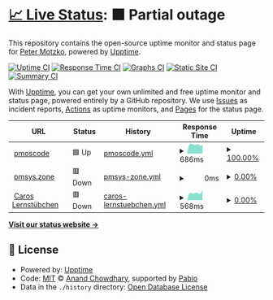 # [📈 Live Status](https://pmoscode.github.io/upptime): <!--live status--> **🟧 Partial outage**

This repository contains the open-source uptime monitor and status page for [Peter Motzko](pmoscode.de), powered by [Upptime](https://github.com/upptime/upptime).

[![Uptime CI](https://github.com/pmoscode/upptime/workflows/Uptime%20CI/badge.svg)](https://github.com/pmoscode/upptime/actions?query=workflow%3A%22Uptime+CI%22)
[![Response Time CI](https://github.com/pmoscode/upptime/workflows/Response%20Time%20CI/badge.svg)](https://github.com/pmoscode/upptime/actions?query=workflow%3A%22Response+Time+CI%22)
[![Graphs CI](https://github.com/pmoscode/upptime/workflows/Graphs%20CI/badge.svg)](https://github.com/pmoscode/upptime/actions?query=workflow%3A%22Graphs+CI%22)
[![Static Site CI](https://github.com/pmoscode/upptime/workflows/Static%20Site%20CI/badge.svg)](https://github.com/pmoscode/upptime/actions?query=workflow%3A%22Static+Site+CI%22)
[![Summary CI](https://github.com/pmoscode/upptime/workflows/Summary%20CI/badge.svg)](https://github.com/pmoscode/upptime/actions?query=workflow%3A%22Summary+CI%22)

With [Upptime](https://upptime.js.org), you can get your own unlimited and free uptime monitor and status page, powered entirely by a GitHub repository. We use [Issues](https://github.com/pmoscode/upptime/issues) as incident reports, [Actions](https://github.com/pmoscode/upptime/actions) as uptime monitors, and [Pages](https://pmoscode.github.io/upptime) for the status page.

<!--start: status pages-->
<!-- This summary is generated by Upptime (https://github.com/upptime/upptime) -->
<!-- Do not edit this manually, your changes will be overwritten -->
<!-- prettier-ignore -->
| URL | Status | History | Response Time | Uptime |
| --- | ------ | ------- | ------------- | ------ |
| <img alt="" src="https://icons.duckduckgo.com/ip3/pmoscode.de.ico" height="13"> [pmoscode](https://pmoscode.de) | 🟩 Up | [pmoscode.yml](https://github.com/pmoscode/uptime/commits/HEAD/history/pmoscode.yml) | <details><summary><img alt="Response time graph" src="./graphs/pmoscode/response-time-week.png" height="20"> 686ms</summary><br><a href="https://pmoscode.github.io/uptime/history/pmoscode"><img alt="Response time 874" src="https://img.shields.io/endpoint?url=https%3A%2F%2Fraw.githubusercontent.com%2Fpmoscode%2Fuptime%2FHEAD%2Fapi%2Fpmoscode%2Fresponse-time.json"></a><br><a href="https://pmoscode.github.io/uptime/history/pmoscode"><img alt="24-hour response time 677" src="https://img.shields.io/endpoint?url=https%3A%2F%2Fraw.githubusercontent.com%2Fpmoscode%2Fuptime%2FHEAD%2Fapi%2Fpmoscode%2Fresponse-time-day.json"></a><br><a href="https://pmoscode.github.io/uptime/history/pmoscode"><img alt="7-day response time 686" src="https://img.shields.io/endpoint?url=https%3A%2F%2Fraw.githubusercontent.com%2Fpmoscode%2Fuptime%2FHEAD%2Fapi%2Fpmoscode%2Fresponse-time-week.json"></a><br><a href="https://pmoscode.github.io/uptime/history/pmoscode"><img alt="30-day response time 780" src="https://img.shields.io/endpoint?url=https%3A%2F%2Fraw.githubusercontent.com%2Fpmoscode%2Fuptime%2FHEAD%2Fapi%2Fpmoscode%2Fresponse-time-month.json"></a><br><a href="https://pmoscode.github.io/uptime/history/pmoscode"><img alt="1-year response time 874" src="https://img.shields.io/endpoint?url=https%3A%2F%2Fraw.githubusercontent.com%2Fpmoscode%2Fuptime%2FHEAD%2Fapi%2Fpmoscode%2Fresponse-time-year.json"></a></details> | <details><summary><a href="https://pmoscode.github.io/uptime/history/pmoscode">100.00%</a></summary><a href="https://pmoscode.github.io/uptime/history/pmoscode"><img alt="All-time uptime 99.95%" src="https://img.shields.io/endpoint?url=https%3A%2F%2Fraw.githubusercontent.com%2Fpmoscode%2Fuptime%2FHEAD%2Fapi%2Fpmoscode%2Fuptime.json"></a><br><a href="https://pmoscode.github.io/uptime/history/pmoscode"><img alt="24-hour uptime 100.00%" src="https://img.shields.io/endpoint?url=https%3A%2F%2Fraw.githubusercontent.com%2Fpmoscode%2Fuptime%2FHEAD%2Fapi%2Fpmoscode%2Fuptime-day.json"></a><br><a href="https://pmoscode.github.io/uptime/history/pmoscode"><img alt="7-day uptime 100.00%" src="https://img.shields.io/endpoint?url=https%3A%2F%2Fraw.githubusercontent.com%2Fpmoscode%2Fuptime%2FHEAD%2Fapi%2Fpmoscode%2Fuptime-week.json"></a><br><a href="https://pmoscode.github.io/uptime/history/pmoscode"><img alt="30-day uptime 99.82%" src="https://img.shields.io/endpoint?url=https%3A%2F%2Fraw.githubusercontent.com%2Fpmoscode%2Fuptime%2FHEAD%2Fapi%2Fpmoscode%2Fuptime-month.json"></a><br><a href="https://pmoscode.github.io/uptime/history/pmoscode"><img alt="1-year uptime 99.95%" src="https://img.shields.io/endpoint?url=https%3A%2F%2Fraw.githubusercontent.com%2Fpmoscode%2Fuptime%2FHEAD%2Fapi%2Fpmoscode%2Fuptime-year.json"></a></details>
| <img alt="" src="https://icons.duckduckgo.com/ip3/message.pmsys.zone.ico" height="13"> [pmsys.zone](https://message.pmsys.zone) | 🟥 Down | [pmsys-zone.yml](https://github.com/pmoscode/uptime/commits/HEAD/history/pmsys-zone.yml) | <details><summary><img alt="Response time graph" src="./graphs/pmsys-zone/response-time-week.png" height="20"> 0ms</summary><br><a href="https://pmoscode.github.io/uptime/history/pmsys-zone"><img alt="Response time 1128" src="https://img.shields.io/endpoint?url=https%3A%2F%2Fraw.githubusercontent.com%2Fpmoscode%2Fuptime%2FHEAD%2Fapi%2Fpmsys-zone%2Fresponse-time.json"></a><br><a href="https://pmoscode.github.io/uptime/history/pmsys-zone"><img alt="24-hour response time 0" src="https://img.shields.io/endpoint?url=https%3A%2F%2Fraw.githubusercontent.com%2Fpmoscode%2Fuptime%2FHEAD%2Fapi%2Fpmsys-zone%2Fresponse-time-day.json"></a><br><a href="https://pmoscode.github.io/uptime/history/pmsys-zone"><img alt="7-day response time 0" src="https://img.shields.io/endpoint?url=https%3A%2F%2Fraw.githubusercontent.com%2Fpmoscode%2Fuptime%2FHEAD%2Fapi%2Fpmsys-zone%2Fresponse-time-week.json"></a><br><a href="https://pmoscode.github.io/uptime/history/pmsys-zone"><img alt="30-day response time 0" src="https://img.shields.io/endpoint?url=https%3A%2F%2Fraw.githubusercontent.com%2Fpmoscode%2Fuptime%2FHEAD%2Fapi%2Fpmsys-zone%2Fresponse-time-month.json"></a><br><a href="https://pmoscode.github.io/uptime/history/pmsys-zone"><img alt="1-year response time 1128" src="https://img.shields.io/endpoint?url=https%3A%2F%2Fraw.githubusercontent.com%2Fpmoscode%2Fuptime%2FHEAD%2Fapi%2Fpmsys-zone%2Fresponse-time-year.json"></a></details> | <details><summary><a href="https://pmoscode.github.io/uptime/history/pmsys-zone">0.00%</a></summary><a href="https://pmoscode.github.io/uptime/history/pmsys-zone"><img alt="All-time uptime 45.45%" src="https://img.shields.io/endpoint?url=https%3A%2F%2Fraw.githubusercontent.com%2Fpmoscode%2Fuptime%2FHEAD%2Fapi%2Fpmsys-zone%2Fuptime.json"></a><br><a href="https://pmoscode.github.io/uptime/history/pmsys-zone"><img alt="24-hour uptime 0.00%" src="https://img.shields.io/endpoint?url=https%3A%2F%2Fraw.githubusercontent.com%2Fpmoscode%2Fuptime%2FHEAD%2Fapi%2Fpmsys-zone%2Fuptime-day.json"></a><br><a href="https://pmoscode.github.io/uptime/history/pmsys-zone"><img alt="7-day uptime 0.00%" src="https://img.shields.io/endpoint?url=https%3A%2F%2Fraw.githubusercontent.com%2Fpmoscode%2Fuptime%2FHEAD%2Fapi%2Fpmsys-zone%2Fuptime-week.json"></a><br><a href="https://pmoscode.github.io/uptime/history/pmsys-zone"><img alt="30-day uptime 0.00%" src="https://img.shields.io/endpoint?url=https%3A%2F%2Fraw.githubusercontent.com%2Fpmoscode%2Fuptime%2FHEAD%2Fapi%2Fpmsys-zone%2Fuptime-month.json"></a><br><a href="https://pmoscode.github.io/uptime/history/pmsys-zone"><img alt="1-year uptime 45.45%" src="https://img.shields.io/endpoint?url=https%3A%2F%2Fraw.githubusercontent.com%2Fpmoscode%2Fuptime%2FHEAD%2Fapi%2Fpmsys-zone%2Fuptime-year.json"></a></details>
| <img alt="" src="https://icons.duckduckgo.com/ip3/caros-lernstuebchen.eu.ico" height="13"> [Caros Lernstübchen](https://caros-lernstuebchen.eu/) | 🟥 Down | [caros-lernstuebchen.yml](https://github.com/pmoscode/uptime/commits/HEAD/history/caros-lernstuebchen.yml) | <details><summary><img alt="Response time graph" src="./graphs/caros-lernstuebchen/response-time-week.png" height="20"> 568ms</summary><br><a href="https://pmoscode.github.io/uptime/history/caros-lernstuebchen"><img alt="Response time 660" src="https://img.shields.io/endpoint?url=https%3A%2F%2Fraw.githubusercontent.com%2Fpmoscode%2Fuptime%2FHEAD%2Fapi%2Fcaros-lernstuebchen%2Fresponse-time.json"></a><br><a href="https://pmoscode.github.io/uptime/history/caros-lernstuebchen"><img alt="24-hour response time 789" src="https://img.shields.io/endpoint?url=https%3A%2F%2Fraw.githubusercontent.com%2Fpmoscode%2Fuptime%2FHEAD%2Fapi%2Fcaros-lernstuebchen%2Fresponse-time-day.json"></a><br><a href="https://pmoscode.github.io/uptime/history/caros-lernstuebchen"><img alt="7-day response time 568" src="https://img.shields.io/endpoint?url=https%3A%2F%2Fraw.githubusercontent.com%2Fpmoscode%2Fuptime%2FHEAD%2Fapi%2Fcaros-lernstuebchen%2Fresponse-time-week.json"></a><br><a href="https://pmoscode.github.io/uptime/history/caros-lernstuebchen"><img alt="30-day response time 620" src="https://img.shields.io/endpoint?url=https%3A%2F%2Fraw.githubusercontent.com%2Fpmoscode%2Fuptime%2FHEAD%2Fapi%2Fcaros-lernstuebchen%2Fresponse-time-month.json"></a><br><a href="https://pmoscode.github.io/uptime/history/caros-lernstuebchen"><img alt="1-year response time 660" src="https://img.shields.io/endpoint?url=https%3A%2F%2Fraw.githubusercontent.com%2Fpmoscode%2Fuptime%2FHEAD%2Fapi%2Fcaros-lernstuebchen%2Fresponse-time-year.json"></a></details> | <details><summary><a href="https://pmoscode.github.io/uptime/history/caros-lernstuebchen">0.00%</a></summary><a href="https://pmoscode.github.io/uptime/history/caros-lernstuebchen"><img alt="All-time uptime 0.00%" src="https://img.shields.io/endpoint?url=https%3A%2F%2Fraw.githubusercontent.com%2Fpmoscode%2Fuptime%2FHEAD%2Fapi%2Fcaros-lernstuebchen%2Fuptime.json"></a><br><a href="https://pmoscode.github.io/uptime/history/caros-lernstuebchen"><img alt="24-hour uptime 0.00%" src="https://img.shields.io/endpoint?url=https%3A%2F%2Fraw.githubusercontent.com%2Fpmoscode%2Fuptime%2FHEAD%2Fapi%2Fcaros-lernstuebchen%2Fuptime-day.json"></a><br><a href="https://pmoscode.github.io/uptime/history/caros-lernstuebchen"><img alt="7-day uptime 0.00%" src="https://img.shields.io/endpoint?url=https%3A%2F%2Fraw.githubusercontent.com%2Fpmoscode%2Fuptime%2FHEAD%2Fapi%2Fcaros-lernstuebchen%2Fuptime-week.json"></a><br><a href="https://pmoscode.github.io/uptime/history/caros-lernstuebchen"><img alt="30-day uptime 0.00%" src="https://img.shields.io/endpoint?url=https%3A%2F%2Fraw.githubusercontent.com%2Fpmoscode%2Fuptime%2FHEAD%2Fapi%2Fcaros-lernstuebchen%2Fuptime-month.json"></a><br><a href="https://pmoscode.github.io/uptime/history/caros-lernstuebchen"><img alt="1-year uptime 0.00%" src="https://img.shields.io/endpoint?url=https%3A%2F%2Fraw.githubusercontent.com%2Fpmoscode%2Fuptime%2FHEAD%2Fapi%2Fcaros-lernstuebchen%2Fuptime-year.json"></a></details>

<!--end: status pages-->

[**Visit our status website →**](https://pmoscode.github.io/upptime)

## 📄 License

- Powered by: [Upptime](https://github.com/upptime/upptime)
- Code: [MIT](./LICENSE) © [Anand Chowdhary](https://anandchowdhary.com), supported by [Pabio](https://pabio.com)
- Data in the `./history` directory: [Open Database License](https://opendatacommons.org/licenses/odbl/1-0/)
